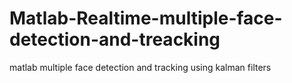 # Matlab-Realtime-multiple-face-detection-and-treacking
matlab multiple face detection and tracking using kalman filters
